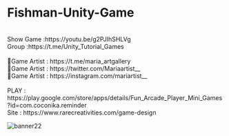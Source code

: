# Fishman-Unity-Game
<br />
Show Game :https://youtu.be/g2PJIhSHLVg<br />
Group :https://t.me/Unity_Tutorial_Games<br /><br />
🎨Game Artist : https://t.me/maria_artgallery<br />
🎨Game Artist : https://twitter.com/Mariaartist__<br />
🎨Game Artist : https://instagram.com/mariartist__<br /><br />
PLAY : https://play.google.com/store/apps/details/Fun_Arcade_Player_Mini_Games?id=com.coconika.reminder<br />
Site : https://www.rarecreativities.com/game-design <br />

![banner22](https://user-images.githubusercontent.com/83016119/210817799-9085fdae-7bb8-4128-b05c-c6126a009849.png)
